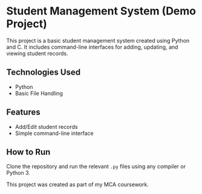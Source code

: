 # Student Management System (Demo Project)

This project is a basic student management system created using Python and C. It includes command-line interfaces for adding, updating, and viewing student records.

## Technologies Used
- Python
- Basic File Handling

## Features
- Add/Edit student records
- Simple command-line interface

## How to Run
Clone the repository and run the relevant `.py` files using any compiler or Python 3.

This project was created as part of my MCA coursework.
